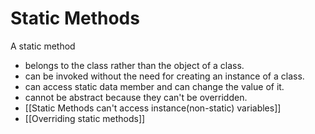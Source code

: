 # Static Methods

A static method

- belongs to the class rather than the object of a class.
- can be invoked without the need for creating an instance of a class.
- can access static data member and can change the value of it.
- cannot be abstract because they can't be overridden.
- [[Static Methods can't access instance(non-static) variables]]
- [[Overriding static methods]]
